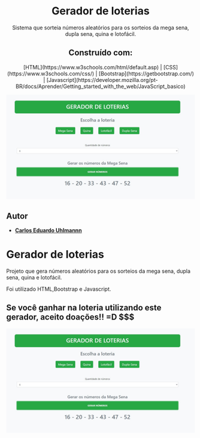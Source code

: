 <h1 align="center">
  Gerador de loterias
</h1>

<p align="center">
  Sistema que sorteia números aleatórios para os sorteios da mega sena, dupla sena, quina e lotofácil.
</p>

<h2 align="center">
 Construído com:   
</h2>
 
<div align="center">
[HTML](https://www.w3schools.com/html/default.asp) | [CSS](https://www.w3schools.com/css/) | [Bootstrap](https://getbootstrap.com/) | [Javascript](https://developer.mozilla.org/pt-BR/docs/Aprender/Getting_started_with_the_web/JavaScript_basico)
  
</div>
 
 <p align="center">
  <img alt="Gerador de loterias" src="https://github.com/carlosuhlmann/gerador_loterias/blob/master/gerador.jpg">
 </p>
 
 ## Autor

* **[Carlos Eduardo Uhlmannn](https://github.com/carlosuhlmann)**





























# Gerador de loterias

Projeto que gera números aleatórios para os sorteios da mega sena, dupla sena, quina e lotofácil.

Foi utilizado HTML,Bootstrap e Javascript.

## Se você ganhar na loteria utilizando este gerador, aceito doações!! =D $$$

![](https://github.com/carlosuhlmann/gerador_loterias/blob/master/gerador.jpg)
